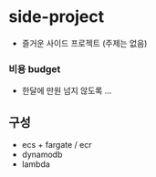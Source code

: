 # side-project
- 즐거운 사이드 프로젝트 (주제는 없음)

### 비용 budget
- 한달에 만원 넘지 않도록 ...

## 구성
- ecs + fargate / ecr
- dynamodb
- lambda
